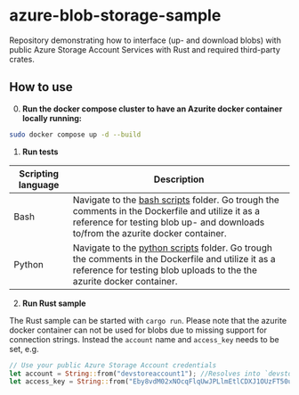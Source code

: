 # azure-blob-storage-sample

Repository demonstrating how to interface (up- and download blobs) with public Azure Storage Account Services with Rust and required third-party crates.

## How to use

0. **Run the docker compose cluster to have an Azurite docker container locally running:**

```bash
sudo docker compose up -d --build
```

1. **Run tests**

| Scripting language | Description | 
|----------|----------|
| Bash | Navigate to the [bash scripts](./scripts/bash/) folder. Go trough the comments in the Dockerfile and utilize it as a reference for testing blob up- and downloads to/from the azurite docker container. | 
| Python | Navigate to the [python scripts](./scripts/python/) folder. Go trough the comments in the Dockerfile and utilize it as a reference for testing blob uploads to the the azurite docker container. | 

2. **Run Rust sample**

The Rust sample can be started with `cargo run`. Please note that the azurite docker container can not be used for blobs due to missing support for connection strings. Instead the `account` name and `access_key` needs to be set, e.g.

```rust
// Use your public Azure Storage Account credentials
let account = String::from("devstoreaccount1"); //Resolves into `devstoreaccount1.blob.core.windows.net`
let access_key = String::from("Eby8vdM02xNOcqFlqUwJPLlmEtlCDXJ1OUzFT50uSRZ6IFsuFq2UVErCz4I6tq/K1SZFPTOtr/KBHBeksoGMGw==");
```
